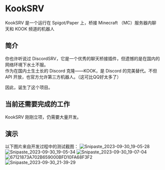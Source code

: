 # KookSRV
KookSRV 是一个运行在 Spigot/Paper 上，桥接 Minecraft （MC）服务器内聊天和 KOOK 频道的机器人

## 简介

你也许听说过 DiscordSRV，它是一个优秀的聊天桥接插件，但遗憾的是在国内的网络环境下水土不服。  
作为在国内土生土长的 Discord 克隆——KOOK，是 Discord 的完美替代。不但 API 开放，也官方允许第三方机器人。（这可比QQ好太多了）  

因此，诞生了这个项目。

## 当前还需要完成的工作

KookSRV 刚刚立项，仍需要大量开发。

## 演示

以下图片来自开发过程中的测试截图：
![Snipaste_2023-09-30_19-05-28](https://github.com/Ghost-chu/KookSRV/assets/30802565/0b29390a-ca73-4494-a791-06a68044adc5)
![Snipaste_2023-09-30_19-05-34](https://github.com/Ghost-chu/KookSRV/assets/30802565/006c1f18-f65c-417c-aa58-fd06698f4650)
![Snipaste_2023-09-30_19-07-04](https://github.com/Ghost-chu/KookSRV/assets/30802565/19f138ed-3ab0-48b4-ba40-c51318855fab)
![67121873A702B659000BFD10FA68F3F2](https://github.com/Ghost-chu/KookSRV/assets/30802565/db5516b1-ac49-4faa-a3dd-29325678310c)
![Snipaste_2023-09-30_21-39-29](https://github.com/Ghost-chu/KookSRV/assets/30802565/d282a2a7-c808-4598-ba8b-326b1d870174)


